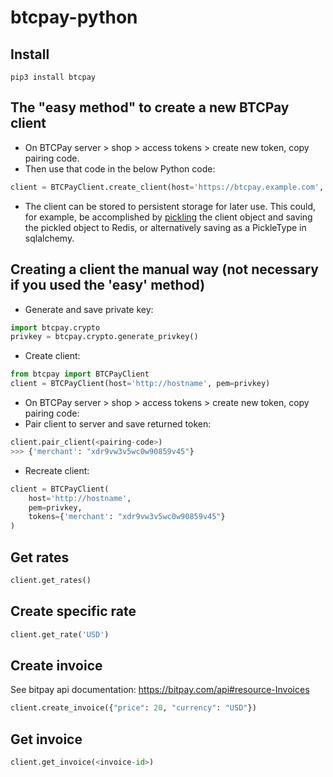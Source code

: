 # btcpay-python

## Install
```shell
pip3 install btcpay
```

## The "easy method" to create a new BTCPay client
* On BTCPay server > shop > access tokens > create new token, copy pairing code.
* Then use that code in the below Python code:
```python
client = BTCPayClient.create_client(host='https://btcpay.example.com', code=<pairing-code>)
```
* The client can be stored to persistent storage for later use. This could, for example, be accomplished by [pickling](https://docs.python.org/3.5/library/pickle.html) the client object and saving the pickled object to Redis, or alternatively saving as a PickleType in sqlalchemy.

## Creating a client the manual way (not necessary if you used the 'easy' method)
* Generate and save private key:
```python
import btcpay.crypto
privkey = btcpay.crypto.generate_privkey()
```
* Create client:
```python
from btcpay import BTCPayClient
client = BTCPayClient(host='http://hostname', pem=privkey)
```
* On BTCPay server > shop > access tokens > create new token, copy pairing code:
* Pair client to server and save returned token:
```python
client.pair_client(<pairing-code>)
>>> {'merchant': "xdr9vw3v5wc0w90859v45"}
```
* Recreate client:
```python
client = BTCPayClient(
    host='http://hostname',
    pem=privkey,
    tokens={'merchant': "xdr9vw3v5wc0w90859v45"}
)
```


## Get rates
```python
client.get_rates()
```


## Create specific rate
```python
client.get_rate('USD')
```


## Create invoice
See bitpay api documentation: https://bitpay.com/api#resource-Invoices
```python
client.create_invoice({"price": 20, "currency": "USD"})
```


## Get invoice
```python
client.get_invoice(<invoice-id>)
```
